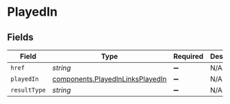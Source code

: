 # PlayedIn


## Fields

| Field                                                                                | Type                                                                                 | Required                                                                             | Description                                                                          |
| ------------------------------------------------------------------------------------ | ------------------------------------------------------------------------------------ | ------------------------------------------------------------------------------------ | ------------------------------------------------------------------------------------ |
| `href`                                                                               | *string*                                                                             | :heavy_minus_sign:                                                                   | N/A                                                                                  |
| `playedIn`                                                                           | [components.PlayedInLinksPlayedIn](../../models/components/playedinlinksplayedin.md) | :heavy_minus_sign:                                                                   | N/A                                                                                  |
| `resultType`                                                                         | *string*                                                                             | :heavy_minus_sign:                                                                   | N/A                                                                                  |
